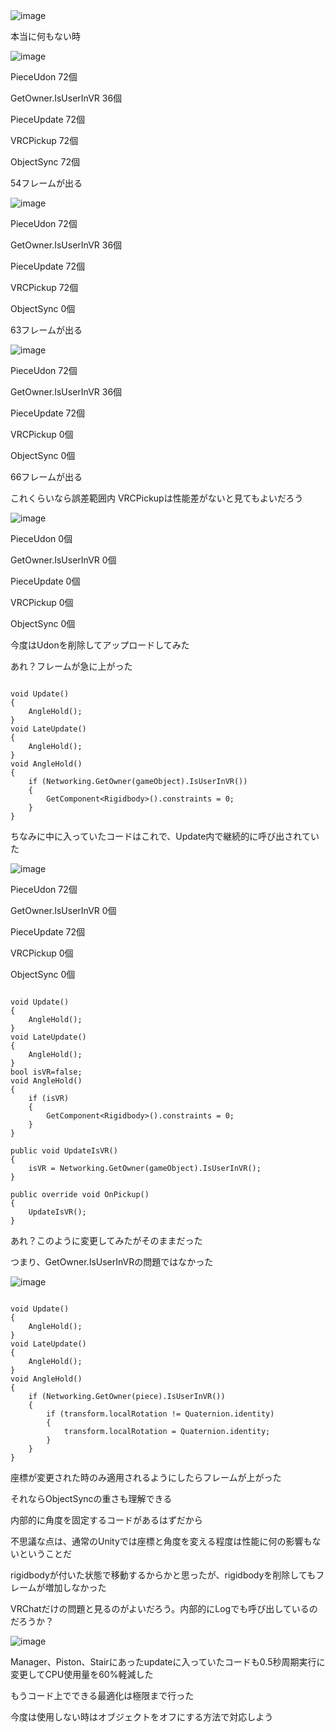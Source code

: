 <img alt="image" src="https://github.com/user-attachments/assets/018351c2-dd52-400c-8548-061a607784d1" />



本当に何もない時


<img alt="image" src="https://github.com/user-attachments/assets/cff09ec7-16e8-429b-9f73-5eebeb1e39e1" />


PieceUdon 72個

GetOwner.IsUserInVR 36個

PieceUpdate 72個

VRCPickup 72個

ObjectSync 72個

54フレームが出る

<img alt="image" src="https://github.com/user-attachments/assets/963cc896-6e0f-4393-bc71-3012ca4e25b8" />


PieceUdon 72個

GetOwner.IsUserInVR 36個

PieceUpdate 72個

VRCPickup 72個

ObjectSync 0個

63フレームが出る

<img alt="image" src="https://github.com/user-attachments/assets/95f6c4bf-f191-4257-91ae-d891fee8b36b" />


PieceUdon 72個

GetOwner.IsUserInVR 36個

PieceUpdate 72個

VRCPickup 0個

ObjectSync 0個

66フレームが出る


これくらいなら誤差範囲内
VRCPickupは性能差がないと見てもよいだろう

<img alt="image" src="https://github.com/user-attachments/assets/587260e0-1c70-4169-b7c1-7c40f61f5eca" />


PieceUdon 0個

GetOwner.IsUserInVR 0個

PieceUpdate 0個

VRCPickup 0個

ObjectSync 0個

今度はUdonを削除してアップロードしてみた

あれ？フレームが急に上がった

```

void Update()
{
    AngleHold();
}
void LateUpdate()
{
    AngleHold();
}
void AngleHold()
{
    if (Networking.GetOwner(gameObject).IsUserInVR())
    {
        GetComponent<Rigidbody>().constraints = 0;
    }
}
```

ちなみに中に入っていたコードはこれで、Update内で継続的に呼び出されていた

<img alt="image" src="https://github.com/user-attachments/assets/3a90ebb8-df41-4700-ab7b-bbd5623610af" />


PieceUdon 72個

GetOwner.IsUserInVR 0個

PieceUpdate 72個

VRCPickup 0個

ObjectSync 0個

```

void Update()
{
    AngleHold();
}
void LateUpdate()
{
    AngleHold();
}
bool isVR=false;
void AngleHold()
{
    if (isVR)
    {
        GetComponent<Rigidbody>().constraints = 0;
    }
}

public void UpdateIsVR()
{
    isVR = Networking.GetOwner(gameObject).IsUserInVR();
}

public override void OnPickup()
{
    UpdateIsVR();
}
```

あれ？このように変更してみたがそのままだった

つまり、GetOwner.IsUserInVRの問題ではなかった


<img alt="image" src="https://github.com/user-attachments/assets/4a3c8300-b528-474c-b93a-e534a362f654" />


```

void Update()
{
    AngleHold();
}
void LateUpdate()
{
    AngleHold();
}
void AngleHold()
{
    if (Networking.GetOwner(piece).IsUserInVR())
    {
        if (transform.localRotation != Quaternion.identity)
        {
            transform.localRotation = Quaternion.identity;
        }
    }
}
```

座標が変更された時のみ適用されるようにしたらフレームが上がった

それならObjectSyncの重さも理解できる

内部的に角度を固定するコードがあるはずだから

不思議な点は、通常のUnityでは座標と角度を変える程度は性能に何の影響もないということだ

rigidbodyが付いた状態で移動するからかと思ったが、rigidbodyを削除してもフレームが増加しなかった

VRChatだけの問題と見るのがよいだろう。内部的にLogでも呼び出しているのだろうか？

<img alt="image" src="https://github.com/user-attachments/assets/9bd8f1e2-0b74-4789-bd46-9d4f8e45275f" />


Manager、Piston、Stairにあったupdateに入っていたコードも0.5秒周期実行に変更してCPU使用量を60%軽減した

もうコード上でできる最適化は極限まで行った

今度は使用しない時はオブジェクトをオフにする方法で対応しよう